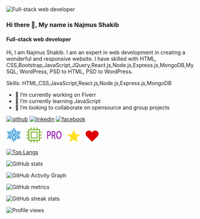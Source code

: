 ![Full-stack web developer](https://scontent.fdac5-1.fna.fbcdn.net/v/t1.6435-9/s960x960/118579176_642651733298282_5456114337114060052_n.jpg?_nc_cat=106&ccb=1-5&_nc_sid=e3f864&_nc_ohc=jijjCzWCc44AX-XULnX&_nc_ht=scontent.fdac5-1.fna&oh=00_AT87PNlkilp0ixWfMbE36cpXT9I2yYKZT5iVlWbFVt9INw&oe=61EA8B3E)

### Hi there 👋, My name is Najmus Shakib
#### Full-stack web developer

Hi, I am Najmus Shakib. I am an expert in web development in creating a wonderful and responsive website. I have skilled with HTML, CSS,Bootstrap,JavaScript,JQuery,React.js,Node.js,Express.js,MongoDB,MySQL, WordPress, PSD to HTML, PSD to WordPress.

Skills: HTML,CSS,JavaScript,React.js,Node.js,Express.js,MongoDB

- 🔭 I’m currently working on Fiverr 
- 🌱 I’m currently learning JavaScript 
- 👯 I’m looking to collaborate on opensource and group projects 


[<img src='https://cdn.jsdelivr.net/npm/simple-icons@3.0.1/icons/github.svg' alt='github' height='40'>](https://github.com/najmusshakib350)  [<img src='https://cdn.jsdelivr.net/npm/simple-icons@3.0.1/icons/linkedin.svg' alt='linkedin' height='40'>](https://www.linkedin.com/in/najmus-shakib-581508207/)  [<img src='https://cdn.jsdelivr.net/npm/simple-icons@3.0.1/icons/facebook.svg' alt='facebook' height='40'>](https://www.facebook.com/najmus.shakib.5876)  

<a href='https://archiveprogram.github.com/'><img src='https://raw.githubusercontent.com/acervenky/animated-github-badges/master/assets/acbadge.gif' width='40' height='40'></a> <a href='https://docs.github.com/en/developers'><img src='https://raw.githubusercontent.com/acervenky/animated-github-badges/master/assets/devbadge.gif' width='40' height='40'></a> <a href='https://github.com/pricing'><img src='https://raw.githubusercontent.com/acervenky/animated-github-badges/master/assets/pro.gif' width='40' height='40'></a> <a href='https://stars.github.com/'><img src='https://raw.githubusercontent.com/acervenky/animated-github-badges/master/assets/starbadge.gif' width='35' height='35'></a> <a href='https://docs.github.com/en/github/supporting-the-open-source-community-with-github-sponsors'><img src='https://raw.githubusercontent.com/acervenky/animated-github-badges/master/assets/sponsorbadge.gif' width='35' height='35'></a> 

[![Top Langs](https://github-readme-stats.vercel.app/api/top-langs/?username=najmusshakib350)](https://github.com/anuraghazra/github-readme-stats)

![GitHub stats](https://github-readme-stats.vercel.app/api?username=najmusshakib350&show_icons=true&count_private=true)  

![GitHub Activity Graph](https://activity-graph.herokuapp.com/graph?username=najmusshakib350)  

![GitHub metrics](https://metrics.lecoq.io/najmusshakib350)  

![GitHub streak stats](https://github-readme-streak-stats.herokuapp.com/?user=najmusshakib350)  

![Profile views](https://gpvc.arturio.dev/najmusshakib350)  
